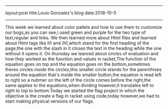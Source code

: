 - - -
layout:post
title:Louis Gonzalez's blog
date:2018-10-5
- - -

This week we learned about color pallets and how to use them to customize our bogs,as you can see,i used green and purple for the two type of text,regular and links. We then learned more about Html files and learned about Html tags like h1 and /h1,which stand for the first heading of the page,the one  with the slash in it closes the text in the heading while the one without it opens it. On thursday we leanred about circles of evaluation and how they worked as the function and values in racket,The function of the equation goes on top and the equation goes on the bottom,sometimes theres circles inside the circles,this smaller circle stands for the parenthises around the equation that's inside the smaller button,the equation is read left to right so a nubmer on the left of the circle comes before the right,the same applies to the equations,when dividing however,it translates left to right to top to bottom.Today we started the flag project in which the objective is the create a flag in racket using code,today however,we had to start making physical versions of our flags.
